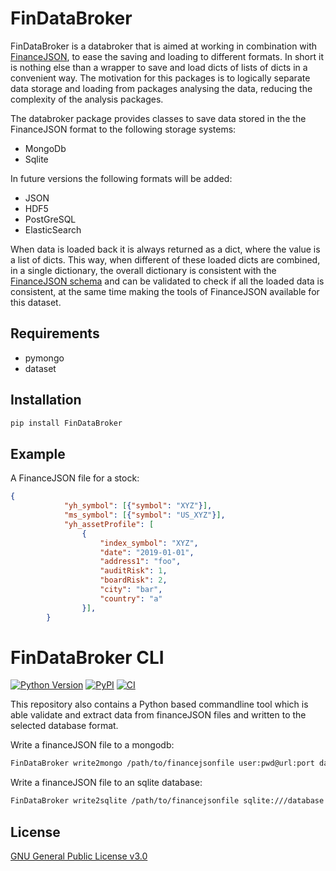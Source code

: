 # FinDataBroker

FinDataBroker is a databroker that is aimed at working in combination with
[FinanceJSON](https://github.com/tomerten/financejson/), to ease the saving
and loading to different formats. In short
it is nothing else than a wrapper to save and load dicts of lists of dicts in a convenient
way. The motivation for this packages is to logically separate data storage and loading from 
packages analysing the data, reducing the complexity of the analysis packages.

The databroker package provides classes to save data stored in the 
the FinanceJSON format to the following storage systems:
- MongoDb
- Sqlite

In future versions the following formats will be added:
- JSON
- HDF5
- PostGreSQL
- ElasticSearch

When data is loaded back it is always returned as a dict, where the value
is a list of dicts. This way, when different of these loaded dicts are combined,
in a single dictionary, the overall dictionary is consistent with 
the [FinanceJSON schema](https://github.com/tomerten/financejson/financejson/schema.json)
and can be validated to check if all the loaded data is consistent, at
the same time making the tools of FinanceJSON available for this dataset.

## Requirements
- pymongo
- dataset


## Installation
````bash
pip install FinDataBroker
````

## Example

A FinanceJSON file for a stock:
```json
{
            "yh_symbol": [{"symbol": "XYZ"}],
            "ms_symbol": [{"symbol": "US_XYZ"}],
            "yh_assetProfile": [
                {
                    "index_symbol": "XYZ",
                    "date": "2019-01-01",
                    "address1": "foo",
                    "auditRisk": 1,
                    "boardRisk": 2,
                    "city": "bar",
                    "country": "a"
                }],
        }
```
 
 
# FinDataBroker CLI
[![Python 
Version](https://img.shields.io/pypi/pyversions/FinDataBroker)](https://pypi.org/project/FinDataBroker/)
[![PyPI](https://img.shields.io/pypi/v/FinDataBroker.svg)](https://pypi.org/project/FinDataBroker/)
[![CI](https://github.com/tomerten/FinDataBroker/workflows/CI/badge.svg)](https://github.com/tomerten/FinDataBroker/actions?query=workflow%3ACI)

This repository also contains a Python based commandline tool which is able 
validate and extract data from financeJSON files and written to the
selected database format. 

Write a financeJSON file to a mongodb:
```bash
FinDataBroker write2mongo /path/to/financejsonfile user:pwd@url:port databasename
```

Write a financeJSON file to an sqlite database:
```bash
FinDataBroker write2sqlite /path/to/financejsonfile sqlite:///database.db
```

## License
[GNU General Public License 
v3.0](https://github.com/tomerten/FinDataBroker/blob/master/LICENSE)



